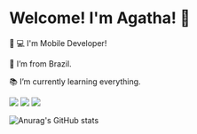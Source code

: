 # Welcome! I'm Agatha! 🌼 

 

:iphone: :computer: I'm Mobile Developer! 

:house_with_garden: I’m from Brazil.
 
:books: I’m currently learning everything.

[<img src="https://img.shields.io/badge/linkedin-%230077B5.svg?&style=for-the-badge&logo=linkedin&logoColor=white" />](https://www.linkedin.com/in/agatha-monfredini-4777ab171/)
<img src="https://img.shields.io/badge/Java-ED8B00?style=for-the-badge&logo=java&logoColor=white" />
<img src="https://img.shields.io/badge/Kotlin-0095D5?&style=for-the-badge&logo=kotlin&logoColor=white" /> 

![Anurag's GitHub stats](https://github-readme-stats.vercel.app/api?username=anuraghazra&show_icons=true&theme=radical)







